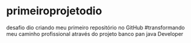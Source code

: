# primeiroprojetodio
desafio dio criando meu primeiro repositório no GitHub
#transformando meu caminho profissional através do projeto banco pan java Developer

